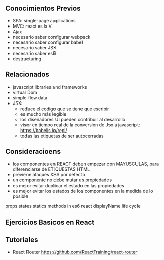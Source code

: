 ## Conocimientos Previos
- SPA: single-page applications
- MVC: react es la V
- Ajax
- necesario saber configurar webpack
- necesario saber configurar babel
- necesario saber JSX
- necesario saber es6
- destructuring

## Relacionados
- javascript libraries and frameworks
- virtual Dom
- simple flow data
- JSX:
  - reduce el codigo que se tiene que escribir
  - es mucho más legible
  - los diseñadores UI pueden contribuir al desarrollo
  - visor en tiempo real de la conversion de Jsx a javascript: https://babeljs.io/repl/
  - todas las etiquetas de ser autocerradas
## Consideracioens
- los componentes en REACT deben empezar con MAYUSCULAS, para diferenciarse de ETIQUESTAS HTML
- previene ataques XSS por defecto
- un componente no debe mutar us propiedades
- es mejor evitar duplicar el estado en las propiedades
- es mejor evitar los estados de los componentes en la medida de lo posible

props
states
statics methods in es6 react
displayName
life cycle

## Ejercicios Basicos en React


## Tutoriales
- React Router https://github.com/ReactTraining/react-router

